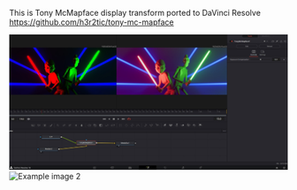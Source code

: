 
This is Tony McMapface display transform ported to DaVinci Resolve  
https://github.com/h3r2tic/tony-mc-mapface

![Example image 1](https://raw.githubusercontent.com/SergeyMakeev/tony-mc-mapface-fuse/main/example_image.jpg)
![Example image 2](https://raw.githubusercontent.com/SergeyMakeev/tony-mc-mapface-fuse/main/example_image1.jpg)

